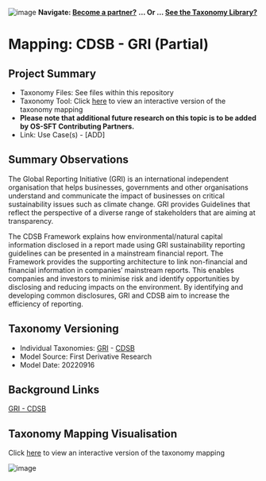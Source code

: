 ![image](https://user-images.githubusercontent.com/112073913/188821900-0c411acf-fbdd-4163-adc9-3ba4e2be78df.png)
**Navigate: [Become a partner?](https://github.com/OS-SFT/06-COLLABORATORS-PARTNERS)**
**... Or ... [See the Taxonomy Library?](https://github.com/orgs/OS-SFT/projects/2)**

# Mapping: CDSB - GRI (Partial)

## Project Summary

- Taxonomy Files: See files within this repository
- Taxonomy Tool: Click [here](https://os-sft.solidatus.com/viewer/share/kApiPhMFliODNQwUWVfpgyfqCW6RN29d) to view an interactive version of the taxonomy mapping
- **Please note that additional future research on this topic is to be added by OS-SFT Contributing Partners.**
- Link: Use Case(s) - [ADD]

## Summary Observations

The Global Reporting Initiative (GRI) is an international independent organisation that helps businesses, governments and other organisations understand and communicate the impact of businesses on critical sustainability issues such as climate change. GRI provides Guidelines that reflect the perspective of a diverse range of stakeholders that are aiming at transparency. 

The CDSB Framework explains how environmental/natural capital information disclosed in a report made using GRI sustainability reporting guidelines can be presented in a mainstream financial report. The Framework provides the supporting architecture to link non-financial and financial information in companies’ mainstream reports. This enables companies and investors to minimise risk and identify opportunities by disclosing and reducing impacts on the environment. By identifying and developing common disclosures, GRI and CDSB aim to increase the efficiency of reporting.

## Taxonomy Versioning

- Individual Taxonomies: [GRI](https://github.com/OS-SFT/Taxonomy-Mappings-Library/tree/main/Single%20Taxonomies/GRI) - [CDSB](https://github.com/OS-SFT/Taxonomy-Mappings-Library/tree/main/Single%20Taxonomies/CDSB)
- Model Source: First Derivative Research
- Model Date: 20220916

## Background Links

[GRI - CDSB](https://www.cdsb.net/news/corporate-reporting/1139/global-sustainability-and-integrated-reporting-organisations-launch)

## Taxonomy Mapping Visualisation

Click [here](https://os-sft.solidatus.com/viewer/share/kApiPhMFliODNQwUWVfpgyfqCW6RN29d) to view an interactive version of the taxonomy mapping

![image](https://github.com/OS-SFT/Taxonomy-Mappings-Library/assets/112079442/dd5263cd-d960-4b52-b416-4f3566063520)

